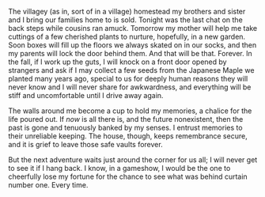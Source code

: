  The villagey (as in, sort of in a village) homestead my brothers and sister and I bring our families home to is sold. Tonight was the last chat on the back steps while cousins ran amuck. Tomorrow my mother will help me take cuttings of a few cherished plants to nurture, hopefully, in a new garden. Soon boxes will fill up the floors we always skated on in our socks, and then my parents will lock the door behind them. And that will be that. Forever. In the fall, if I work up the guts, I will knock on a front door opened by strangers and ask if I may collect a few seeds from the Japanese Maple we planted many years ago, special to us for deeply human reasons they will never know and I will never share for awkwardness, and everything will be stiff and uncomfortable until I drive away again. 

 The walls around me become a cup to hold my memories, a chalice for the life poured out. If _now_ is all there is, and the future nonexistent, then the past is gone and tenuously banked by my senses. I entrust memories to their unreliable keeping. The house, though, keeps remembrance secure, and it is grief to leave those safe vaults forever. 

 But the next adventure waits just around the corner for us all; I will never get to see it if I hang back. I know, in a gameshow, I would be the one to cheerfully lose my fortune for the chance to see what was behind curtain number one. Every time. 